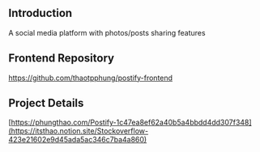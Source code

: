 ## Introduction

A social media platform with photos/posts sharing features


## Frontend Repository
https://github.com/thaotpphung/postify-frontend


## Project Details 

[https://phungthao.com/Postify-1c47ea8ef62a40b5a4bbdd4dd307f348](https://itsthao.notion.site/Stockoverflow-423e21602e9d45ada5ac346c7ba4a860)

